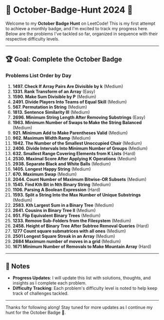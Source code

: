 # 🎃 October-Badge-Hunt 2024 🏅

Welcome to my **October Badge Hunt** on LeetCode! This is my first attempt to achieve a monthly badge, and I'm excited to track my progress here. Below are the problems I've tackled so far, organized in sequence with their respective difficulty levels.

---

## 🏆 Goal: Complete the October Badge

### **Problems List Order by Day**

1. **1497. Check If Array Pairs Are Divisible by k** (Medium)
2. **1331. Rank Transform of an Array** (Easy)
3. **1590. Make Sum Divisible by P** (Medium)
4. **2491. Divide Players Into Teams of Equal Skill** (Medium)
5. **567. Permutation in String** (Medium)
6. **1813. Sentence Similarity III** (Medium)
7. **2696. Minimum String Length After Removing Substrings** (Easy)
8. **1963. Minimum Number of Swaps to Make the String Balanced** (Medium)
9. **921. Minimum Add to Make Parentheses Valid** (Medium)
10. **962. Maximum Width Ramp** (Medium)
11. **1942. The Number of the Smallest Unoccupied Chair** (Medium)
12. **2406. Divide Intervals Into Minimum Number of Groups** (Medium)
13. **632. Smallest Range Covering Elements from K Lists** (Hard)
14. **2530. Maximal Score After Applying K Operations** (Medium)
15. **2938. Separate Black and White Balls** (Medium)
16. **1405. Longest Happy String** (Medium)
17. **670. Maximum Swap** (Medium)
18. **2044. Count Number of Maximum Bitwise-OR Subsets** (Medium)
19. **1545. Find Kth Bit in Nth Binary String** (Medium)
20. **1106. Parsing A Boolean Expression** (Hard)
21. **1593. Split a String Into the Max Number of Unique Substrings** (Medium)
22. **2583. Kth Largest Sum in a Binary Tree** (Medium)
23. **2641. Cousins in Binary Tree II** (Medium)
24. **951. Flip Equivalent Binary Trees** (Medium)
25. **1233. Remove Sub-Folders from the Filesystem** (Medium)
26. **2458. Height of Binary Tree After Subtree Removal Queries** (Hard)
27. **1277 Count square submatrices with all ones** (Medium)
28. **2501 Longest Square Streak in an Array** (Medium)
29. **2684 Maximum number of moves in a grid** (Medium)
30. **1671 Minimum Number of Removals to Make Mountain Array** (Hard)
---

## 📝 Notes
- **Progress Updates**: I will update this list with solutions, thoughts, and insights as I complete each problem.
- **Difficulty Tracking**: Each problem's difficulty level is noted to help keep track of challenges tackled.

---

Thanks for following along! Stay tuned for more updates as I continue my hunt for the October Badge 🏅.
